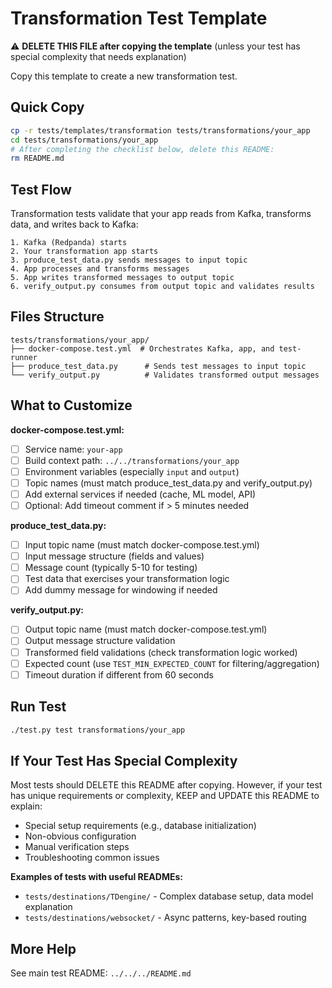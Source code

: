 # Transformation Test Template

⚠️ **DELETE THIS FILE after copying the template** (unless your test has special complexity that needs explanation)

Copy this template to create a new transformation test.

## Quick Copy
```bash
cp -r tests/templates/transformation tests/transformations/your_app
cd tests/transformations/your_app
# After completing the checklist below, delete this README:
rm README.md
```

## Test Flow

Transformation tests validate that your app reads from Kafka, transforms data, and writes back to Kafka:

```
1. Kafka (Redpanda) starts
2. Your transformation app starts
3. produce_test_data.py sends messages to input topic
4. App processes and transforms messages
5. App writes transformed messages to output topic
6. verify_output.py consumes from output topic and validates results
```

## Files Structure

```
tests/transformations/your_app/
├── docker-compose.test.yml  # Orchestrates Kafka, app, and test-runner
├── produce_test_data.py      # Sends test messages to input topic
└── verify_output.py          # Validates transformed output messages
```

## What to Customize

**docker-compose.test.yml:**
- [ ] Service name: `your-app`
- [ ] Build context path: `../../transformations/your_app`
- [ ] Environment variables (especially `input` and `output`)
- [ ] Topic names (must match produce_test_data.py and verify_output.py)
- [ ] Add external services if needed (cache, ML model, API)
- [ ] Optional: Add timeout comment if > 5 minutes needed

**produce_test_data.py:**
- [ ] Input topic name (must match docker-compose.test.yml)
- [ ] Input message structure (fields and values)
- [ ] Message count (typically 5-10 for testing)
- [ ] Test data that exercises your transformation logic
- [ ] Add dummy message for windowing if needed

**verify_output.py:**
- [ ] Output topic name (must match docker-compose.test.yml)
- [ ] Output message structure validation
- [ ] Transformed field validations (check transformation logic worked)
- [ ] Expected count (use `TEST_MIN_EXPECTED_COUNT` for filtering/aggregation)
- [ ] Timeout duration if different from 60 seconds

## Run Test
```bash
./test.py test transformations/your_app
```

## If Your Test Has Special Complexity

Most tests should DELETE this README after copying. However, if your test has unique requirements or complexity, KEEP and UPDATE this README to explain:

- Special setup requirements (e.g., database initialization)
- Non-obvious configuration
- Manual verification steps
- Troubleshooting common issues

**Examples of tests with useful READMEs:**
- `tests/destinations/TDengine/` - Complex database setup, data model explanation
- `tests/destinations/websocket/` - Async patterns, key-based routing

## More Help
See main test README: `../../../README.md`
